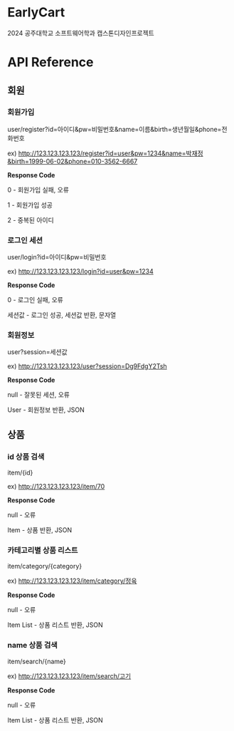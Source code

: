# EarlyCart
2024 공주대학교 소프트웨어학과 캡스톤디자인프로젝트

# API Reference

## 회원
### 회원가입

user/register?id=아이디&pw=비밀번호&name=이름&birth=생년월일&phone=전화번호

ex) http://123.123.123.123/register?id=user&pw=1234&name=박재정&birth=1999-06-02&phone=010-3562-6667

**Response Code**

0 - 회원가입 실패, 오류

1 - 회원가입 성공

2 - 중복된 아이디

### 로그인 세션
user/login?id=아이디&pw=비밀번호

ex) http://123.123.123.123/login?id=user&pw=1234

**Response Code**

0 - 로그인 실패, 오류

세션값 - 로그인 성공, 세션값 반환, 문자열

### 회원정보
user?session=세션값

ex) http://123.123.123.123/user?session=Dg9FdgY2Tsh

**Response Code**

null - 잘못된 세션, 오류

User - 회원정보 반환, JSON

## 상품

### id 상품 검색

item/{id}

ex) http://123.123.123.123/item/70

**Response Code**

null - 오류

Item - 상품 반환, JSON

### 카테고리별 상품 리스트

item/category/{category}

ex) http://123.123.123.123/item/category/정육

**Response Code**

null - 오류

Item List - 상품 리스트 반환, JSON

### name 상품 검색

item/search/{name}

ex) http://123.123.123.123/item/search/고기

**Response Code**

null - 오류

Item List - 상품 리스트 반환, JSON